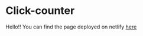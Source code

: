 # Click-counter

Hello!!
You can find the page deployed on netlify [here](https://nostalgic-curie-c00a65.netlify.app/)
